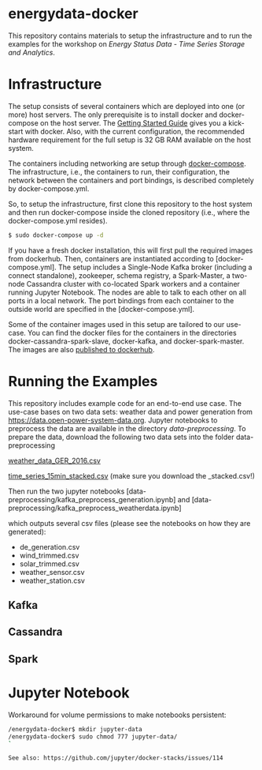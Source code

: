 # energydata-docker

This repository contains materials to setup the infrastructure and to run the examples for the workshop on _Energy Status Data - Time Series Storage and Analytics_.

# Infrastructure

The setup consists of several containers which are deployed into one (or more) host servers. The only prerequisite is to install docker and docker-compose on the host server. The [Getting Started Guide](https://docs.docker.com/get-started/) gives you a kick-start with docker. Also, with the current configuration, the recommended hardware requirement for the full setup is 32 GB RAM available on the host system.

The containers including networking are setup through [docker-compose](https://docs.docker.com/compose/). The infrastructure, i.e., the containers to run, their configuration, the network between the containers and port bindings, is described completely by docker-compose.yml.

So, to setup the infrastructure, first clone this repository to the host system and then run docker-compose inside the cloned repository (i.e., where the docker-compose.yml resides).

```bash
$ sudo docker-compose up -d
```

If you have a fresh docker installation, this will first pull the required images from dockerhub. Then, containers are instantiated according to [docker-compose.yml]. The setup includes a Single-Node Kafka broker (including a connect standalone), zookeeper, schema registry, a Spark-Master, a two-node Cassandra cluster with co-located Spark workers and a container running Jupyter Notebook. The nodes are able to talk to each other on all ports in a local network. The port bindings from each container to the outside world are specified in the [docker-compose.yml].

Some of the container images used in this setup are tailored to our use-case. You can find the docker files for the containers in the directories docker-cassandra-spark-slave, docker-kafka, and docker-spark-master. The images are also [published to dockerhub](https://hub.docker.com/u/holtri/).

# Running the Examples

This repository includes example code for an end-to-end use case. The use-case bases on two data sets: weather data and power generation from https://data.open-power-system-data.org. Jupyter notebooks to preprocess the data are available in the directory _data-preprocessing_. To prepare the data, download the following two data sets into the folder data-preprocessing

[weather_data_GER_2016.csv](https://data.open-power-system-data.org/weather_data/)

[time_series_15min_stacked.csv](https://data.open-power-system-data.org/time_series/) (make sure you download the \_stacked.csv!)

Then run the two jupyter notebooks [data-preprocessing/kafka_preprocess_generation.ipynb] and [data-preprocessing/kafka_preprocess_weatherdata.ipynb]

which outputs several csv files (please see the notebooks on how they are generated):

* de_generation.csv
* wind_trimmed.csv
* solar_trimmed.csv
* weather_sensor.csv
* weather_station.csv

## Kafka

## Cassandra

## Spark

# Jupyter Notebook

Workaround for volume permissions to make notebooks persistent:

```bash
/energydata-docker$ mkdir jupyter-data
/energydata-docker$ sudo chmod 777 jupyter-data/
`

See also: https://github.com/jupyter/docker-stacks/issues/114
